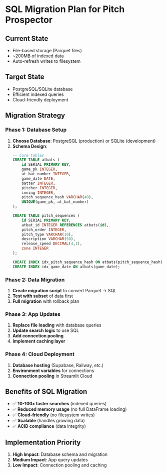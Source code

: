# SQL Migration Plan for Pitch Prospector

## Current State
- File-based storage (Parquet files)
- ~200MB of indexed data
- Auto-refresh writes to filesystem

## Target State
- PostgreSQL/SQLite database
- Efficient indexed queries
- Cloud-friendly deployment

## Migration Strategy

### Phase 1: Database Setup
1. **Choose Database**: PostgreSQL (production) or SQLite (development)
2. **Schema Design**: 
   ```sql
   -- Core tables
   CREATE TABLE atbats (
       id SERIAL PRIMARY KEY,
       game_pk INTEGER,
       at_bat_number INTEGER,
       game_date DATE,
       batter INTEGER,
       pitcher INTEGER,
       inning INTEGER,
       pitch_sequence_hash VARCHAR(40),
       UNIQUE(game_pk, at_bat_number)
   );
   
   CREATE TABLE pitch_sequences (
       id SERIAL PRIMARY KEY,
       atbat_id INTEGER REFERENCES atbats(id),
       pitch_order INTEGER,
       pitch_type VARCHAR(10),
       description VARCHAR(50),
       release_speed DECIMAL(4,1),
       zone INTEGER
   );
   
   CREATE INDEX idx_pitch_sequence_hash ON atbats(pitch_sequence_hash);
   CREATE INDEX idx_game_date ON atbats(game_date);
   ```

### Phase 2: Data Migration
1. **Create migration script** to convert Parquet → SQL
2. **Test with subset** of data first
3. **Full migration** with rollback plan

### Phase 3: App Updates
1. **Replace file loading** with database queries
2. **Update search logic** to use SQL
3. **Add connection pooling**
4. **Implement caching layer**

### Phase 4: Cloud Deployment
1. **Database hosting** (Supabase, Railway, etc.)
2. **Environment variables** for connections
3. **Connection pooling** in Streamlit Cloud

## Benefits of SQL Migration
- ✅ **10-100x faster searches** (indexed queries)
- ✅ **Reduced memory usage** (no full DataFrame loading)
- ✅ **Cloud-friendly** (no filesystem writes)
- ✅ **Scalable** (handles growing data)
- ✅ **ACID compliance** (data integrity)

## Implementation Priority
1. **High Impact**: Database schema and migration
2. **Medium Impact**: App query updates
3. **Low Impact**: Connection pooling and caching 